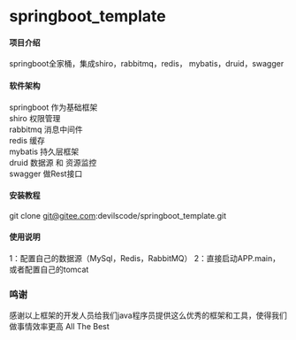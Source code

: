 # springboot_template

#### 项目介绍
springboot全家桶，集成shiro，rabbitmq，redis， mybatis，druid，swagger

#### 软件架构
springboot 作为基础框架  
shiro 权限管理  
rabbitmq 消息中间件  
redis 缓存  
mybatis 持久层框架  
druid 数据源 和 资源监控  
swagger 做Rest接口


#### 安装教程

git clone git@gitee.com:devilscode/springboot_template.git
  
#### 使用说明
1：配置自己的数据源（MySql，Redis，RabbitMQ）
2：直接启动APP.main，或者配置自己的tomcat

### 鸣谢
感谢以上框架的开发人员给我们java程序员提供这么优秀的框架和工具，使得我们做事情效率更高
All The Best